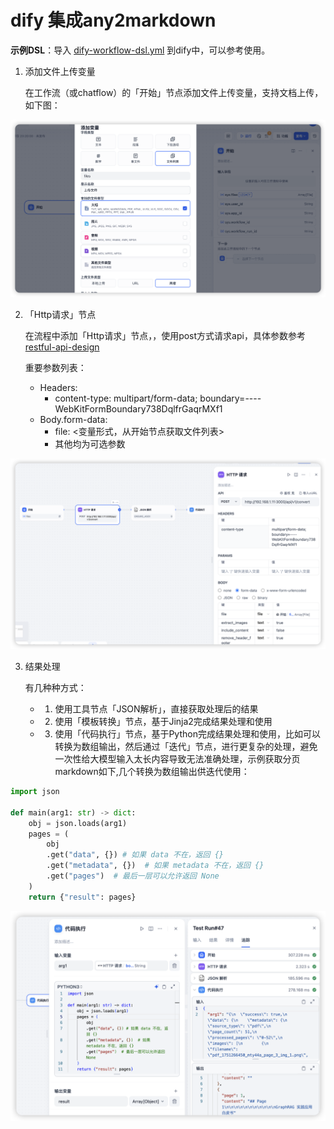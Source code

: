 # dify 集成any2markdown

**示例DSL**：导入 [dify-workflow-dsl.yml](./dify-workflow-dsl.yml) 到dify中，可以参考使用。

1. 添加文件上传变量

   在工作流（或chatflow）的「开始」节点添加文件上传变量，支持文档上传，如下图：

![image-20250630145153683](./assets/image-20250630112433523.png)

2. 「Http请求」节点

   在流程中添加「Http请求」节点，，使用post方式请求api，具体参数参考[restful-api-design](./restful-api-design.md#311-文件上传方式-multipartform-data)

   重要参数列表：

   - Headers:
     - content-type: multipart/form-data; boundary=----WebKitFormBoundary738DqlfrGaqrMXf1
   - Body.form-data:
     - file: <变量形式，从开始节点获取文件列表>
     - 其他均为可选参数


![image-20250630133053251](./assets/image-20250630145153683.png)

3. 结果处理

   有几种种方式：

   - 1. 使用工具节点「JSON解析」，直接获取处理后的结果
   - 2. 使用「模板转换」节点，基于Jinja2完成结果处理和使用
   - 3. 使用「代码执行」节点，基于Python完成结果处理和使用，比如可以转换为数组输出，然后通过「迭代」节点，进行更复杂的处理，避免一次性给大模型输入太长内容导致无法准确处理，示例获取分页markdown如下,几个转换为数组输出供迭代使用：
```python
import json

def main(arg1: str) -> dict:
    obj = json.loads(arg1)
    pages = (
        obj
        .get("data", {}) # 如果 data 不在，返回 {}
        .get("metadata", {})  # 如果 metadata 不在，返回 {}
        .get("pages")  # 最后一层可以允许返回 None
    )
    return {"result": pages}
```

![image-20250630134943277](./assets/image-20250630145652616.png)
